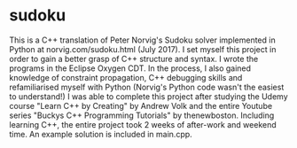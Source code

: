# sudoku
This is a C++ translation of Peter Norvig's Sudoku solver implemented in Python at norvig.com/sudoku.html (July 2017). I set myself this project in order to gain a better grasp of C++ structure and syntax. I wrote the programs in the Eclipse Oxygen CDT. In the process, I also gained knowledge of constraint propagation, C++ debugging skills and refamiliarised myself with Python (Norvig's Python code wasn't the easiest to understand!) I was able to complete this project after studying the Udemy course "Learn C++ by Creating" by Andrew Volk and the entire Youtube series "Buckys C++ Programming Tutorials" by thenewboston. Including learning C++, the entire project took 2 weeks of after-work and weekend time. An example solution is included in main.cpp.
